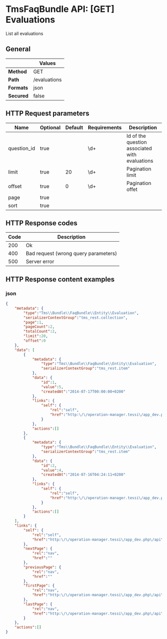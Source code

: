 TmsFaqBundle API: [GET] Evaluations
===================================

List all evaluations

## General
|             | Values
|-------------|-------
| **Method**  | GET
| **Path**    | /evaluations
| **Formats** | json
| **Secured** | false

## HTTP Request parameters
| Name        | Optional | Default | Requirements | Description
|-------------|----------|---------|--------------|------------
| question_id | true     |         | \d+          | Id of the question associated with evaluations
| limit       | true     | 20      | \d+          | Pagination limit
| offset      | true     | 0       | \d+          | Pagination offet
| page        | true     |         |              |
| sort        | true     |         |              |

## HTTP Response codes
| Code | Description
|------|------------
| 200  | Ok
| 400  | Bad request (wrong query parameters)
| 500  | Server error

## HTTP Response content examples

### json
```json
{
    "metadata": {
        "type":"Tms\\Bundle\\FaqBundle\\Entity\\Evaluation",
        "serializerContextGroup":"tms_rest.collection",
        "page":1,
        "pageCount":2,
        "totalCount":2,
        "limit":20,
        "offset":0
    },
    "data": [
        {
            "metadata": {
                "type":"Tms\\Bundle\\FaqBundle\\Entity\\Evaluation",
                "serializerContextGroup":"tms_rest.item"
            },
            "data": {
                "id":1,
                "value":5,
                "createdAt":"2014-07-17T00:00:00+0200"
            },
            "links": {
                "self": {
                    "rel":"self",
                    "href":"http:\/\/operation-manager.tessi\/app_dev.php\/api\/evaluations\/1.json"
                }
            },
            "actions":[]
        },
        {
            "metadata": {
                "type":"Tms\\Bundle\\FaqBundle\\Entity\\Evaluation",
                "serializerContextGroup":"tms_rest.item"
            },
            "data": {
                "id":2,
                "value":4,
                "createdAt":"2014-07-16T04:24:11+0200"
            },
            "links": {
                "self": {
                    "rel":"self",
                    "href":"http:\/\/operation-manager.tessi\/app_dev.php\/api\/evaluations\/2.json"
                }
            },
            "actions":[]
        }
    ],
    "links": {
        "self": {
            "rel":"self",
            "href":"http:\/\/operation-manager.tessi\/app_dev.php\/api\/evaluations?page=1&limit=20&offset=0"
        },
        "nextPage": {
            "rel":"nav",
            "href":""
        },
        "previousPage": {
            "rel":"nav",
            "href":""
        },
        "firstPage": {
            "rel":"nav",
            "href":"http:\/\/operation-manager.tessi\/app_dev.php\/api\/evaluations?page=1&limit=20&offset=0"
        },
        "lastPage": {
            "rel":"nav",
            "href":"http:\/\/operation-manager.tessi\/app_dev.php\/api\/evaluations?page=1&limit=20&offset=0"
        }
    },
    "actions":[]
}
```